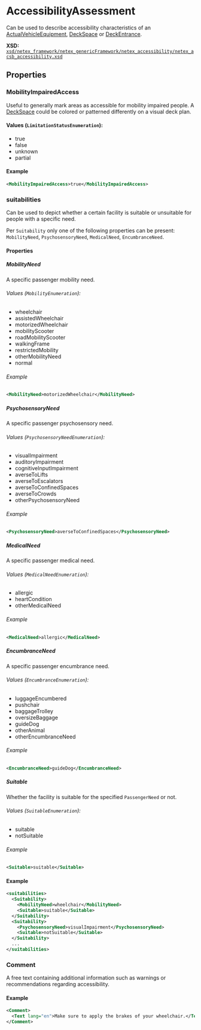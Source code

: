 # AccessibilityAssessment

Can be used to describe accessibility characteristics of an [ActualVehicleEquipment](EQUIPMENT/EQUIPMENT.md), [DeckSpace](DECK_PLAN/DECK_SPACE/DECK_SPACE.md) or [DeckEntrance](DECK_PLAN/DECK_ENTRANCE/DECK_ENTRANCE.md).

**XSD:** [`xsd/netex_framework/netex_genericFramework/netex_accessibility/netex_acsb_accessibility.xsd`](https://github.com/NeTEx-CEN/NeTEx/blob/next/xsd/netex_framework/netex_genericFramework/netex_accessibility/netex_acsb_accessibility.xsd#L128)

## Properties

### MobilityImpairedAccess

Useful to generally mark areas as accessible for mobility impaired people. A [DeckSpace](DECK_PLAN/DECK_SPACE/DECK_SPACE.md) could be colored or patterned differently on a visual deck plan.

#### Values (`LimitationStatusEnumeration`):
- true
- false
- unknown
- partial

#### Example
```xml
<MobilityImpairedAccess>true</MobilityImpairedAccess>
```

### suitabilities

Can be used to depict whether a certain facility is suitable or unsuitable for people with a specific need.

Per `Suitability` only one of the following properties can be present: `MobilityNeed`, `PsychosensoryNeed`, `MedicalNeed`, `EncumbranceNeed`.

#### Properties

##### MobilityNeed
A specific passenger mobility need.

###### Values (`MobilityEnumeration`):
- wheelchair
- assistedWheelchair
- motorizedWheelchair
- mobilityScooter
- roadMobilityScooter
- walkingFrame
- restrictedMobility
- otherMobilityNeed
- normal

###### Example
```xml
<MobilityNeed>motorizedWheelchair</MobilityNeed>
```

##### PsychosensoryNeed
A specific passenger psychosensory need.

###### Values (`PsychosensoryNeedEnumeration`):
- visualImpairment
- auditoryImpairment
- cognitiveInputImpairment
- averseToLifts
- averseToEscalators
- averseToConfinedSpaces
- averseToCrowds
- otherPsychosensoryNeed

###### Example
```xml
<PsychosensoryNeed>averseToConfinedSpaces</PsychosensoryNeed>
```

##### MedicalNeed
A specific passenger medical need.

###### Values (`MedicalNeedEnumeration`):
- allergic
- heartCondition
- otherMedicalNeed

###### Example
```xml
<MedicalNeed>allergic</MedicalNeed>
```

##### EncumbranceNeed
A specific passenger encumbrance need.

###### Values (`EncumbranceEnumeration`):
- luggageEncumbered
- pushchair
- baggageTrolley
- oversizeBaggage
- guideDog
- otherAnimal
- otherEncumbranceNeed

###### Example
```xml
<EncumbranceNeed>guideDog</EncumbranceNeed>
```

##### Suitable

Whether the facility is suitable for the specified `PassengerNeed` or not.

###### Values (`SuitableEnumeration`):
- suitable
- notSuitable

###### Example
```xml
<Suitable>suitable</Suitable>
```

#### Example
```xml
<suitabilities>
  <Suitability>
    <MobilityNeed>wheelchair</MobilityNeed>
    <Suitable>suitable</Suitable>
  </Suitability>
  <Suitability>
    <PsychosensoryNeed>visualImpairment</PsychosensoryNeed>
    <Suitable>notSuitable</Suitable>
  </Suitability>
  ...
</suitabilities>
```

### Comment

A free text containing additional information such as warnings or recommendations regarding accessibility.

#### Example
```xml
<Comment>
  <Text lang="en">Make sure to apply the brakes of your wheelchair.</Text>
</Comment>
```
